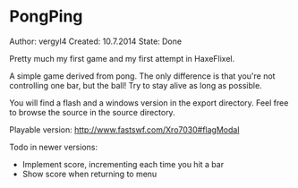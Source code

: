 PongPing
========
Author: vergyl4
Created: 10.7.2014
State: Done

Pretty much my first game and my first attempt in HaxeFlixel.

A simple game derived from pong. The only difference is that you're not controlling one bar, but the ball!
Try to stay alive as long as possible.

You will find a flash and a windows version in the export directory.
Feel free to browse the source in the source directory.

Playable version: http://www.fastswf.com/Xro7030#flagModal

Todo in newer versions:
- Implement score, incrementing each time you hit a bar
- Show score when returning to menu

